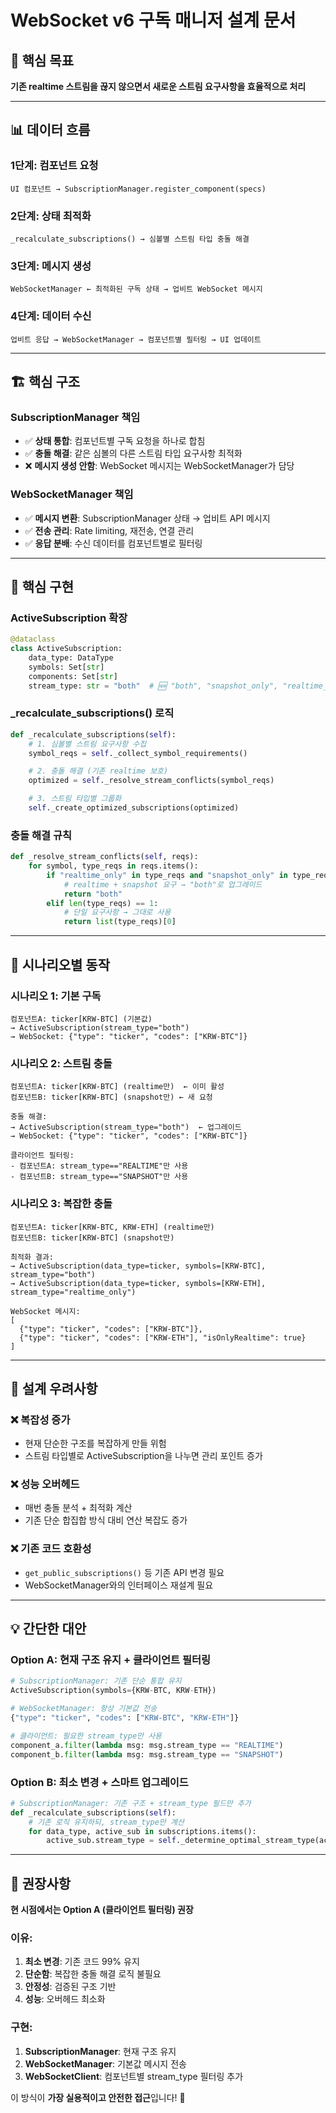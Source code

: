 # WebSocket v6 구독 매니저 설계 문서

## 🎯 핵심 목표
**기존 realtime 스트림을 끊지 않으면서 새로운 스트림 요구사항을 효율적으로 처리**

---

## 📊 데이터 흐름

### **1단계: 컴포넌트 요청**
```
UI 컴포넌트 → SubscriptionManager.register_component(specs)
```

### **2단계: 상태 최적화**
```
_recalculate_subscriptions() → 심볼별 스트림 타입 충돌 해결
```

### **3단계: 메시지 생성**
```
WebSocketManager ← 최적화된 구독 상태 → 업비트 WebSocket 메시지
```

### **4단계: 데이터 수신**
```
업비트 응답 → WebSocketManager → 컴포넌트별 필터링 → UI 업데이트
```

---

## 🏗️ 핵심 구조

### **SubscriptionManager 책임**
- ✅ **상태 통합**: 컴포넌트별 구독 요청을 하나로 합침
- ✅ **충돌 해결**: 같은 심볼의 다른 스트림 타입 요구사항 최적화
- ❌ **메시지 생성 안함**: WebSocket 메시지는 WebSocketManager가 담당

### **WebSocketManager 책임**
- ✅ **메시지 변환**: SubscriptionManager 상태 → 업비트 API 메시지
- ✅ **전송 관리**: Rate limiting, 재전송, 연결 관리
- ✅ **응답 분배**: 수신 데이터를 컴포넌트별로 필터링

---

## 🔧 핵심 구현

### **ActiveSubscription 확장**
```python
@dataclass
class ActiveSubscription:
    data_type: DataType
    symbols: Set[str]
    components: Set[str]
    stream_type: str = "both"  # 🆕 "both", "snapshot_only", "realtime_only"
```

### **_recalculate_subscriptions() 로직**
```python
def _recalculate_subscriptions(self):
    # 1. 심볼별 스트림 요구사항 수집
    symbol_reqs = self._collect_symbol_requirements()

    # 2. 충돌 해결 (기존 realtime 보호)
    optimized = self._resolve_stream_conflicts(symbol_reqs)

    # 3. 스트림 타입별 그룹화
    self._create_optimized_subscriptions(optimized)
```

### **충돌 해결 규칙**
```python
def _resolve_stream_conflicts(self, reqs):
    for symbol, type_reqs in reqs.items():
        if "realtime_only" in type_reqs and "snapshot_only" in type_reqs:
            # realtime + snapshot 요구 → "both"로 업그레이드
            return "both"
        elif len(type_reqs) == 1:
            # 단일 요구사항 → 그대로 사용
            return list(type_reqs)[0]
```

---

## 🎯 시나리오별 동작

### **시나리오 1: 기본 구독**
```
컴포넌트A: ticker[KRW-BTC] (기본값)
→ ActiveSubscription(stream_type="both")
→ WebSocket: {"type": "ticker", "codes": ["KRW-BTC"]}
```

### **시나리오 2: 스트림 충돌**
```
컴포넌트A: ticker[KRW-BTC] (realtime만)  ← 이미 활성
컴포넌트B: ticker[KRW-BTC] (snapshot만) ← 새 요청

충돌 해결:
→ ActiveSubscription(stream_type="both")  ← 업그레이드
→ WebSocket: {"type": "ticker", "codes": ["KRW-BTC"]}

클라이언트 필터링:
- 컴포넌트A: stream_type=="REALTIME"만 사용
- 컴포넌트B: stream_type=="SNAPSHOT"만 사용
```

### **시나리오 3: 복잡한 충돌**
```
컴포넌트A: ticker[KRW-BTC, KRW-ETH] (realtime만)
컴포넌트B: ticker[KRW-BTC] (snapshot만)

최적화 결과:
→ ActiveSubscription(data_type=ticker, symbols=[KRW-BTC], stream_type="both")
→ ActiveSubscription(data_type=ticker, symbols=[KRW-ETH], stream_type="realtime_only")

WebSocket 메시지:
[
  {"type": "ticker", "codes": ["KRW-BTC"]},
  {"type": "ticker", "codes": ["KRW-ETH"], "isOnlyRealtime": true}
]
```

---

## 🚨 설계 우려사항

### **❌ 복잡성 증가**
- 현재 단순한 구조를 복잡하게 만들 위험
- 스트림 타입별로 ActiveSubscription을 나누면 관리 포인트 증가

### **❌ 성능 오버헤드**
- 매번 충돌 분석 + 최적화 계산
- 기존 단순 합집합 방식 대비 연산 복잡도 증가

### **❌ 기존 코드 호환성**
- `get_public_subscriptions()` 등 기존 API 변경 필요
- WebSocketManager와의 인터페이스 재설계 필요

---

## 💡 간단한 대안

### **Option A: 현재 구조 유지 + 클라이언트 필터링**
```python
# SubscriptionManager: 기존 단순 통합 유지
ActiveSubscription(symbols={KRW-BTC, KRW-ETH})

# WebSocketManager: 항상 기본값 전송
{"type": "ticker", "codes": ["KRW-BTC", "KRW-ETH"]}

# 클라이언트: 필요한 stream_type만 사용
component_a.filter(lambda msg: msg.stream_type == "REALTIME")
component_b.filter(lambda msg: msg.stream_type == "SNAPSHOT")
```

### **Option B: 최소 변경 + 스마트 업그레이드**
```python
# SubscriptionManager: 기존 구조 + stream_type 필드만 추가
def _recalculate_subscriptions(self):
    # 기존 로직 유지하되, stream_type만 계산
    for data_type, active_sub in subscriptions.items():
        active_sub.stream_type = self._determine_optimal_stream_type(active_sub)
```

---

## 🎯 권장사항

**현 시점에서는 Option A (클라이언트 필터링) 권장**

### **이유**:
1. **최소 변경**: 기존 코드 99% 유지
2. **단순함**: 복잡한 충돌 해결 로직 불필요
3. **안정성**: 검증된 구조 기반
4. **성능**: 오버헤드 최소화

### **구현**:
1. **SubscriptionManager**: 현재 구조 유지
2. **WebSocketManager**: 기본값 메시지 전송
3. **WebSocketClient**: 컴포넌트별 stream_type 필터링 추가

이 방식이 **가장 실용적이고 안전한 접근**입니다! 🚀
